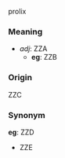 prolix
### Meaning
+ _adj_: ZZA
    + __eg__: ZZB

### Origin

ZZC

### Synonym

__eg__: ZZD

+ ZZE


